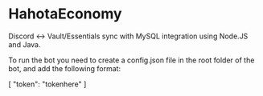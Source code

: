 # HahotaEconomy
Discord &lt;-> Vault/Essentials sync with MySQL integration using Node.JS and Java.

To run the bot you need to create a config.json file in the root folder of the bot, and add the following format:

[
"token": "tokenhere"
]
